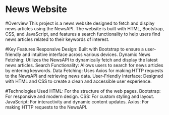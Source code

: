 # News Website
#Overview
This project is a news website designed to fetch and display news articles using the NewsAPI. The website is built with HTML, Bootstrap, CSS, and JavaScript, and features a search functionality to help users find news articles related to their keywords of interest.

#Key Features
Responsive Design: Built with Bootstrap to ensure a user-friendly and intuitive interface across various devices.
Dynamic News Fetching: Utilizes the NewsAPI to dynamically fetch and display the latest news articles.
Search Functionality: Allows users to search for news articles by entering keywords.
Data Fetching: Uses Axios for making HTTP requests to the NewsAPI and retrieving news data.
User-Friendly Interface: Designed with HTML and CSS to create a clean and accessible user experience.

#Technologies Used
HTML: For the structure of the web pages.
Bootstrap: For responsive and modern design.
CSS: For custom styling and layout.
JavaScript: For interactivity and dynamic content updates.
Axios: For making HTTP requests to the NewsAPI.
